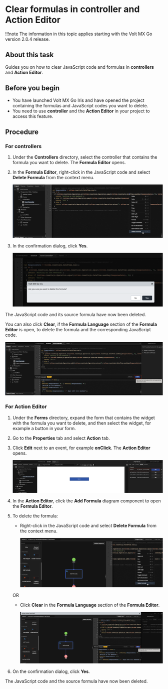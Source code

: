 # Clear formulas in controller and Action Editor

!!!note
    The information in this topic applies starting with the Volt MX Go version 2.0.4 release. 

## About this task

Guides you on how to clear JavaScript code and formulas in **controllers** and **Action Editor**.

## Before you begin

- You have launched Volt MX Go Iris and have opened the project containing the formulas and JavaScript codes you want to delete.
- You need to use **controller** and the **Action Editor** in your project to access this feature.

## Procedure

### For controllers

1. Under the **Controllers** directory, select the controller that contains the formula you want to delete. The **Formula Editor** opens.
2. In the **Formula Editor**, right-click in the JavaScript code and select **Delete Formula** from the context menu.

    ![Selecting Delete Formula from the context menu](../assets/images/vfclearformula2.png)

3.	In the confirmation dialog, click **Yes**. 

     ![Delete confirmation dialog](../assets/images/vfdeldialog2.png)

The JavaScript code and its source formula have now been deleted.

You can also click **Clear**, if the **Formula Language** section of the **Formula Editor** is open, to delete the formula and the corresponding JavaScript code. 

![Clear button in Formula Editor](../assets/images/vfclearformula.png)

### For Action Editor

1. Under the **Forms** directory, expand the form that contains the widget with the formula you want to delete, and then select the widget, for example a button in your form. 
2. Go to the **Properties** tab and select **Action** tab.
4. Click **Edit** next to an event, for example **onClick**. The **Action Editor** opens.

    ![Action tab](../assets/images/vfbutton.png)

5. In the **Action Editor**, click the **Add Formula** diagram component to open the **Formula Editor**. 
6. To delete the formula:

    - Right-click in the JavaScript code and select **Delete Formula** from the context menu.

        ![Selecting Delete Formula](../assets/images/vfclearformula4.png)

    OR

    - Click **Clear** in the **Formula Language** section of the **Formula Editor**.

        ![Action Editor](../assets/images/vfclearformula3.png)

6.	On the confirmation dialog, click **Yes**. 

The JavaScript code and the source formula have now been deleted.